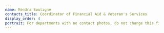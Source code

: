 ```yaml
---
name: Kendra Souligne
contacts_title: Coordinator of Financial Aid & Veteran's Services
display_order: 4
portrait: For departments with no contact photos, do not change this field.
---
```

